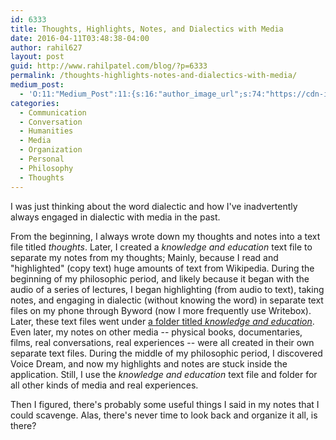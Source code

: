 ```yaml
---
id: 6333
title: Thoughts, Highlights, Notes, and Dialectics with Media
date: 2016-04-11T03:48:38-04:00
author: rahil627
layout: post
guid: http://www.rahilpatel.com/blog/?p=6333
permalink: /thoughts-highlights-notes-and-dialectics-with-media/
medium_post:
  - 'O:11:"Medium_Post":11:{s:16:"author_image_url";s:74:"https://cdn-images-1.medium.com/fit/c/200/200/1*dmbNkD5D-u45r44go_cf0g.png";s:10:"author_url";s:28:"https://medium.com/@rahil627";s:11:"byline_name";N;s:12:"byline_email";N;s:10:"cross_link";s:2:"no";s:2:"id";s:12:"d8e732e43f04";s:21:"follower_notification";s:3:"yes";s:7:"license";s:19:"all-rights-reserved";s:14:"publication_id";s:2:"-1";s:6:"status";s:6:"public";s:3:"url";s:93:"https://medium.com/@rahil627/thoughts-highlights-notes-and-dialectics-with-media-d8e732e43f04";}'
categories:
  - Communication
  - Conversation
  - Humanities
  - Media
  - Organization
  - Personal
  - Philosophy
  - Thoughts
---
```

I was just thinking about the word dialectic and how I've inadvertently always engaged in dialectic with media in the past.

From the beginning, I always wrote down my thoughts and notes into a text file titled <em>thoughts</em>. Later, I created a <em>knowledge and education</em> text file to separate my notes from my thoughts; Mainly, because I read and "highlighted" (copy text) huge amounts of text from Wikipedia. During the beginning of my philosophic period, and likely because it began with the audio of a series of lectures, I began highlighting (from audio to text), taking notes, and engaging in dialectic (without knowing the word) in separate text files on my phone through Byword (now I more frequently use Writebox). Later, these text files went under <a href="https://www.dropbox.com/sh/ksbu886d6snglv6/AADJMox8Z50iGqe_joIYzX1ka?dl=">a folder titled <em>knowledge and education</em></a>. Even later, my notes on other media -- physical books, documentaries, films, real conversations, real experiences -- were all created in their own separate text files. During the middle of my philosophic period, I discovered Voice Dream, and now my highlights and notes are stuck inside the application. Still, I use the <em>knowledge and education</em> text file and folder for all other kinds of media and real experiences.

Then I figured, there's probably some useful things I said in my notes that I could scavenge. Alas, there's never time to look back and organize it all, is there?

